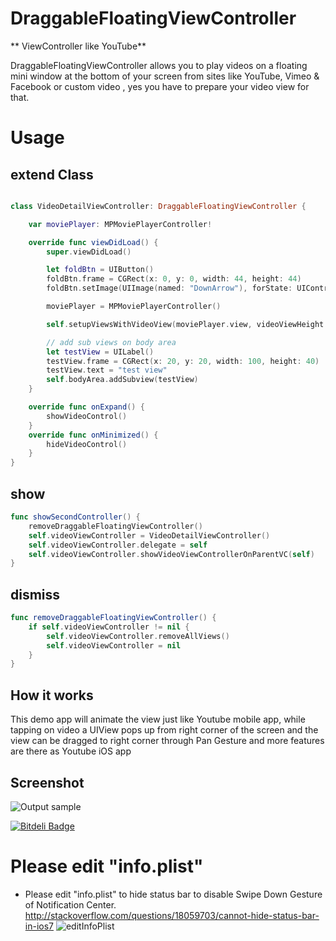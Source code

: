 


# DraggableFloatingViewController

** ViewController like YouTube**

DraggableFloatingViewController allows you to play videos on a floating mini window at the bottom of your screen from sites like YouTube, Vimeo & Facebook or custom video , yes you have to prepare your video view for that.



# Usage

## extend Class
```swift

class VideoDetailViewController: DraggableFloatingViewController {

    var moviePlayer: MPMoviePlayerController!

    override func viewDidLoad() {
        super.viewDidLoad()

        let foldBtn = UIButton()
        foldBtn.frame = CGRect(x: 0, y: 0, width: 44, height: 44)
        foldBtn.setImage(UIImage(named: "DownArrow"), forState: UIControlState.Normal)

        moviePlayer = MPMoviePlayerController()

        self.setupViewsWithVideoView(moviePlayer.view, videoViewHeight: 160, foldButton: foldBtn);

        // add sub views on body area
        let testView = UILabel()
        testView.frame = CGRect(x: 20, y: 20, width: 100, height: 40)
        testView.text = "test view"
        self.bodyArea.addSubview(testView)
    }

    override func onExpand() {
        showVideoControl()
    }
    override func onMinimized() {
        hideVideoControl()
    }
}
```



## show

```swift
func showSecondController() {
    removeDraggableFloatingViewController()
    self.videoViewController = VideoDetailViewController()
    self.videoViewController.delegate = self
    self.videoViewController.showVideoViewControllerOnParentVC(self)
}
```


## dismiss

```swift
func removeDraggableFloatingViewController() {
    if self.videoViewController != nil {
        self.videoViewController.removeAllViews()
        self.videoViewController = nil
    }
}
```



How it works
------------
This demo app will animate the view just like Youtube mobile app, while tapping on video a UIView pops up from right corner of the screen and the view can be dragged to  right corner through Pan Gesture and more features are there as Youtube iOS app

Screenshot
------------

 ![Output sample](https://github.com/vizllx/DraggableYoutubeFloatingVideo/raw/master/Screenshot.gif)


[![Bitdeli Badge](https://d2weczhvl823v0.cloudfront.net/vizllx/draggableyoutubefloatingvideo/trend.png)](https://bitdeli.com/free "Bitdeli Badge")




# Please edit "info.plist"
* Please edit "info.plist" to hide status bar to disable Swipe Down Gesture of Notification Center.
http://stackoverflow.com/questions/18059703/cannot-hide-status-bar-in-ios7
![editInfoPlist](http://i.stack.imgur.com/dM32P.png "editInfoPlist")
